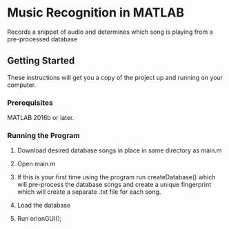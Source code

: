 # Music Recognition in MATLAB

Records a snippet of audio and determines which song is playing from a pre-processed database

## Getting Started

These instructions will get you a copy of the project up and running on your computer.

### Prerequisites

MATLAB 2016b or later.


### Running the Program

1) Download desired database songs in place in same directory as main.m

2) Open main.m

3) If this is your first time using the program run createDatabase() which will pre-process the database songs and create a unique fingerprint which will create a separate .txt file for each song.

4) Load the database

5) Run orionGUI();
